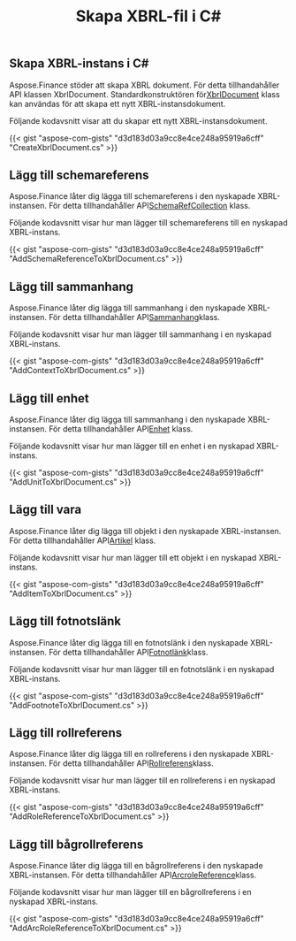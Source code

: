 ﻿---
title: Skapa XBRL-fil i C#
linktitle: Skapa XBRL-filer
type: docs
weight: 10
url: /sv/net/create-xbrl-files/
description: C# Finance Bibliotek API stöder att skapa XBRL dokument, lägga till schema och kontextreferens.
---
## **Skapa XBRL-instans i C#**
Aspose.Finance stöder att skapa XBRL dokument. För detta tillhandahåller API klassen XbrlDocument. Standardkonstruktören för[XbrlDocument](https://reference.aspose.com/finance/net/aspose.finance.xbrl/xbrldocument) klass kan användas för att skapa ett nytt XBRL-instansdokument.

Följande kodavsnitt visar att du skapar ett nytt XBRL-instansdokument.

{{< gist "aspose-com-gists" "d3d183d03a9cc8e4ce248a95919a6cff" "CreateXbrlDocument.cs" >}}
## **Lägg till schemareferens**
 Aspose.Finance låter dig lägga till schemareferens i den nyskapade XBRL-instansen. För detta tillhandahåller API[SchemaRefCollection](https://reference.aspose.com/finance/net/aspose.finance.xbrl/schemarefcollection) klass.

Följande kodavsnitt visar hur man lägger till schemareferens till en nyskapad XBRL-instans.

{{< gist "aspose-com-gists" "d3d183d03a9cc8e4ce248a95919a6cff" "AddSchemaReferenceToXbrlDocument.cs" >}}
## **Lägg till sammanhang**
 Aspose.Finance låter dig lägga till sammanhang i den nyskapade XBRL-instansen. För detta tillhandahåller API[Sammanhang](https://reference.aspose.com/finance/net/aspose.finance.xbrl/context)klass.

Följande kodavsnitt visar hur man lägger till sammanhang i en nyskapad XBRL-instans.

{{< gist "aspose-com-gists" "d3d183d03a9cc8e4ce248a95919a6cff" "AddContextToXbrlDocument.cs" >}}
## **Lägg till enhet**
 Aspose.Finance låter dig lägga till sammanhang i den nyskapade XBRL-instansen. För detta tillhandahåller API[Enhet](https://reference.aspose.com/finance/net/aspose.finance.xbrl/unit) klass.

Följande kodavsnitt visar hur man lägger till en enhet i en nyskapad XBRL-instans.

{{< gist "aspose-com-gists" "d3d183d03a9cc8e4ce248a95919a6cff" "AddUnitToXbrlDocument.cs" >}}
## **Lägg till vara**
 Aspose.Finance låter dig lägga till objekt i den nyskapade XBRL-instansen. För detta tillhandahåller API[Artikel](https://reference.aspose.com/finance/net/aspose.finance.xbrl/item) klass.

Följande kodavsnitt visar hur man lägger till ett objekt i en nyskapad XBRL-instans.

{{< gist "aspose-com-gists" "d3d183d03a9cc8e4ce248a95919a6cff" "AddItemToXbrlDocument.cs" >}}
## **Lägg till fotnotslänk**
 Aspose.Finance låter dig lägga till en fotnotslänk i den nyskapade XBRL-instansen. För detta tillhandahåller API[Fotnotlänk](https://reference.aspose.com/finance/net/aspose.finance.xbrl/footnotelink)klass.

Följande kodavsnitt visar hur man lägger till en fotnotslänk i en nyskapad XBRL-instans.

{{< gist "aspose-com-gists" "d3d183d03a9cc8e4ce248a95919a6cff" "AddFootnoteToXbrlDocument.cs" >}}
## **Lägg till rollreferens**
Aspose.Finance låter dig lägga till en rollreferens i den nyskapade XBRL-instansen. För detta tillhandahåller API[Rollreferens](https://reference.aspose.com/finance/net/aspose.finance.xbrl/rolereference)klass.

Följande kodavsnitt visar hur man lägger till en rollreferens i en nyskapad XBRL-instans.

{{< gist "aspose-com-gists" "d3d183d03a9cc8e4ce248a95919a6cff" "AddRoleReferenceToXbrlDocument.cs" >}}
## **Lägg till bågrollreferens**
 Aspose.Finance låter dig lägga till en bågrollreferens i den nyskapade XBRL-instansen. För detta tillhandahåller API[ArcroleReference](https://reference.aspose.com/finance/net/aspose.finance.xbrl/arcrolereference)klass.

Följande kodavsnitt visar hur man lägger till en bågrollreferens i en nyskapad XBRL-instans.

{{< gist "aspose-com-gists" "d3d183d03a9cc8e4ce248a95919a6cff" "AddArcRoleReferenceToXbrlDocument.cs" >}}
